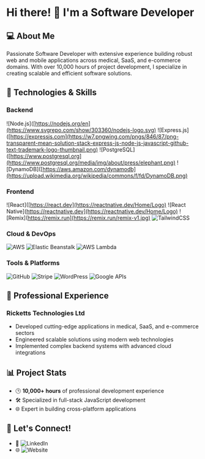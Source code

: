 # Hi there! 👋 I'm a Software Developer

## 💻 About Me
Passionate Software Developer with extensive experience building robust web and mobile applications across medical, SaaS, and e-commerce domains. With over 10,000 hours of project development, I specialize in creating scalable and efficient software solutions.

## 🚀 Technologies & Skills

### Backend
![Node.js]([https://nodejs.org/en](https://www.svgrepo.com/show/303360/nodejs-logo.svg)
![Express.js]([https://expressjs.com](https://w7.pngwing.com/pngs/846/87/png-transparent-mean-solution-stack-express-js-node-js-javascript-github-text-trademark-logo-thumbnail.png)
![PostgreSQL]([https://www.postgresql.org](https://www.postgresql.org/media/img/about/press/elephant.png)
![DynamoDB]([https://aws.amazon.com/dynamodb](https://upload.wikimedia.org/wikipedia/commons/f/fd/DynamoDB.png)

### Frontend
![React]([https://react.dev](https://reactnative.dev/Home/Logo)
![React Native](https://reactnative.dev](https://reactnative.dev/Home/Logo)
![Remix](https://remix.run](https://remix.run/remix-v1.jpg)
![TailwindCSS](https://cdn.icon-icons.com/icons2/2699/PNG/512/tailwindcss_logo_icon_170649.png)

### Cloud & DevOps
![AWS](https://aws.amazon.com)
![Elastic Beanstalk](https://aws.amazon.com/elasticbeanstalk)
![AWS Lambda](https://aws.amazon.com/lambda)

### Tools & Platforms
![GitHub](https://github.com)
![Stripe](https://stripe.com)
![WordPress](https://wordpress.com)
![Google APIs](https://developers.google.com)

## 💼 Professional Experience
### Ricketts Technologies Ltd
- Developed cutting-edge applications in medical, SaaS, and e-commerce sectors
- Engineered scalable solutions using modern web technologies
- Implemented complex backend systems with advanced cloud integrations

## 📊 Project Stats
- 🕒 **10,000+ hours** of professional development experience
- 🛠 Specialized in full-stack JavaScript development
- 🌐 Expert in building cross-platform applications

## 🤝 Let's Connect!
- 🔗 ![LinkedIn](https://www.linkedin.com/in/ronique-ricketts/)
- 🌐 ![Website](https://rickettstech.com)


<!---
RoniqueRicketts/RoniqueRicketts is a ✨ special ✨ repository because its `README.md` (this file) appears on your GitHub profile.
You can click the Preview link to take a look at your changes.
--->
